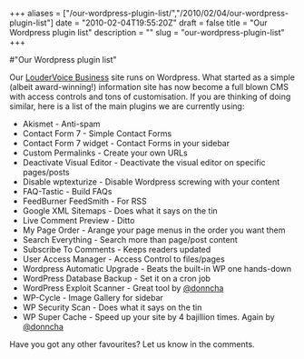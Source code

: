 +++
aliases = ["/our-wordpress-plugin-list/","/2010/02/04/our-wordpress-plugin-list"]
date = "2010-02-04T19:55:20Z"
draft = false
title = "Our Wordpress plugin list"
description = ""
slug = "our-wordpress-plugin-list"
+++

#"Our Wordpress plugin list"


 Our <a href="http://www.loudervoice.com/">LouderVoice Business</a> site runs on Wordpress. What started as a simple (albeit award-winning!) information site has now become a full blown CMS with access controls and tons of customisation. If you are thinking of doing similar, here is a list of the main plugins we are currently using:<p /> <ul><li>Akismet - Anti-spam </li><li>Contact Form 7 - Simple Contact Forms</li><li>Contact Form 7 widget - Contact Forms in your sidebar </li><li>Custom Permalinks - Create your own URLs </li><li>Deactivate Visual Editor - Deactivate the visual editor on specific pages/posts </li> <li>Disable wptexturize - Disable Wordpress screwing with your content </li><li>FAQ-Tastic - Build FAQs </li><li>FeedBurner FeedSmith - For RSS </li><li>Google XML Sitemaps - Does what it says on the tin </li> <li>Live Comment Preview - Ditto </li><li>My Page Order - Arange your page menus in the order you want them </li><li>Search Everything - Search more than page/post content </li><li>Subscribe To Comments - Keeps readers updated </li> <li>User Access Manager - Access Control to files/pages </li><li>Wordpress Automatic Upgrade - Beats the built-in WP one hands-down </li><li>WordPress Database Backup - Set it on a cron job </li><li>WordPress Exploit Scanner - Great tool by <a href="http://twitter.com/donncha">@donncha</a> </li> <li>WP-Cycle - Image Gallery for sidebar </li><li>WP Security Scan - Does what it says on the tin </li><li>WP Super Cache - Speed up your site by 4 bajillion times. Again by <a href="http://twitter.com/donncha">@donncha</a></li> </ul>Have you got any other favourites? Let us know in the comments.
 